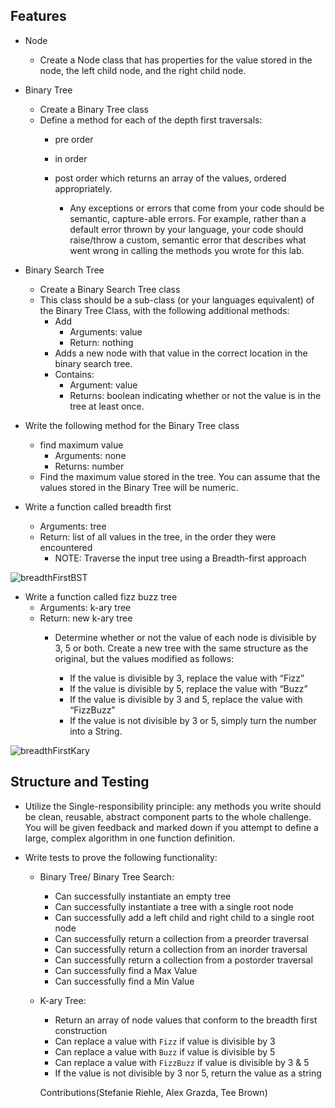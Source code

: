 ## Features

- Node
  - Create a Node class that has properties for the value stored in the node, the left child node, and the right child node.

- Binary Tree
  - Create a Binary Tree class
  - Define a method for each of the depth first traversals:
    - pre order
    - in order
    - post order which returns an array of the values, ordered appropriately.

      - Any exceptions or errors that come from your code should be semantic, capture-able errors. For example, rather than a default error thrown by your language, your code should raise/throw a custom, semantic error that describes what went wrong in calling the methods you wrote for this lab.

- Binary Search Tree
  - Create a Binary Search Tree class
  - This class should be a sub-class (or your languages equivalent) of the Binary Tree Class, with the following additional methods:
    - Add
      - Arguments: value
      - Return: nothing
    - Adds a new node with that value in the correct location in the binary search tree.
    - Contains:
      - Argument: value
      - Returns: boolean indicating whether or not the value is in the tree at least once.

- Write the following method for the Binary Tree class
  - find maximum value
    - Arguments: none
    - Returns: number
  - Find the maximum value stored in the tree. You can assume that the values stored in the Binary Tree will be numeric.

- Write a function called breadth first
  - Arguments: tree
  - Return: list of all values in the tree, in the order they were encountered
    - NOTE: Traverse the input tree using a Breadth-first approach

![breadthFirstBST](https://user-images.githubusercontent.com/84699682/163062775-f548ff97-ec6c-4f9b-9227-a69d071263d6.jpg)

- Write a function called fizz buzz tree
  - Arguments: k-ary tree
  - Return: new k-ary tree
    - Determine whether or not the value of each node is divisible by 3, 5 or both. Create a new tree with the same structure as the original, but the values modified as follows:

      - If the value is divisible by 3, replace the value with “Fizz”
      - If the value is divisible by 5, replace the value with “Buzz”
      - If the value is divisible by 3 and 5, replace the value with “FizzBuzz”
      - If the value is not divisible by 3 or 5, simply turn the number into a String.

![breadthFirstKary](https://user-images.githubusercontent.com/84699682/163286754-579a44a7-e6ac-4848-97a7-24248f6e443c.jpg)

## Structure and Testing

- Utilize the Single-responsibility principle: any methods you write should be clean, reusable, abstract component parts to the whole challenge. You will be given feedback and marked down if you attempt to define a large, complex algorithm in one function definition.

- Write tests to prove the following functionality:
  - Binary Tree/ Binary Tree Search:
    - Can successfully instantiate an empty tree
    - Can successfully instantiate a tree with a single root node
    - Can successfully add a left child and right child to a single root node
    - Can successfully return a collection from a preorder traversal
    - Can successfully return a collection from an inorder traversal
    - Can successfully return a collection from a postorder traversal
    - Can successfully find a Max Value
    - Can successfully find a Min Value

  - K-ary Tree:
    - Return an array of node values that conform to the breadth first construction
    - Can replace a value with `Fizz` if value is divisible by 3
    - Can replace a value with `Buzz` if value is divisible by 5
    - Can replace a value with `FizzBuzz` if value is divisible by 3 & 5
    - If the value is not divisible by 3 nor 5, return the value as a string

    Contributions(Stefanie Riehle, Alex Grazda, Tee Brown)
